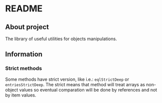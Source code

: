# README

## About project

The library of useful utilities for objects manipulations.

## Information

### Strict methods

Some methods have strict version, like i.e.: `eqlStrictDeep` or
`entriesStrictDeep`. The strict means that method will treat arrays as
non-object values so eventual comparation will be done by references and not by
item values.
